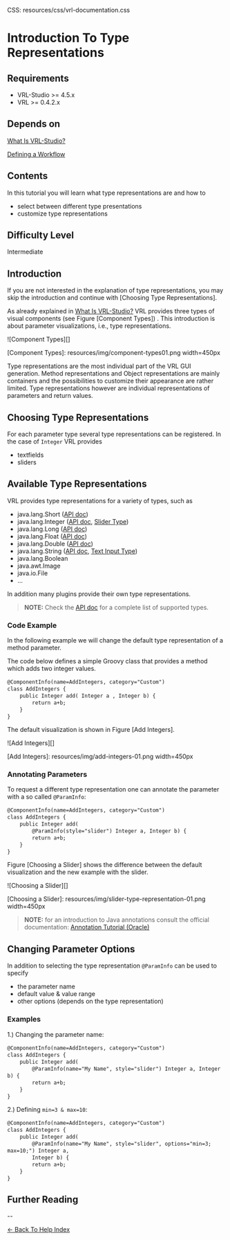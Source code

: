 CSS:	resources/css/vrl-documentation.css

# Introduction To Type Representations #

## Requirements ##
- VRL-Studio >= 4.5.x
- VRL >= 0.4.2.x

## Depends on ##
[What Is VRL-Studio?](what-is-vrl-studio.html)

[Defining a Workflow](defining-a-workflow.html)

## Contents ##

In this tutorial you will learn what type representations are and how to

- select between different type presentations
- customize type representations

## Difficulty Level ##
Intermediate

## Introduction ##

If you are not interested in the explanation of type representations, you may skip the introduction and continue with [Choosing Type Representations].

As already explained in [What Is VRL-Studio?](what-is-vrl-studio.html) VRL provides three types of visual components (see Figure [Component Types]) . This introduction is about parameter visualizations, i.e., type representations.

![Component Types][]

[Component Types]: resources/img/component-types01.png width=450px

Type representations are the most individual part of the VRL GUI generation. Method representations and Object representations are mainly containers and the possibilities to customize their appearance are rather limited. Type representations however are individual representations of parameters and return values.


## Choosing Type Representations ##
For each parameter type several type representations can be registered. In the case of `Integer` VRL provides 

- textfields
- sliders

## Available Type Representations ##

VRL provides type representations for a variety of types, such as

- java.lang.Short ([API doc](http://vrl.mihosoft.eu/api-doc/latest/eu/mihosoft/vrl/types/NumberBasedTypeRepresentation.html))
- java.lang.Integer ([API doc](http://vrl.mihosoft.eu/api-doc/latest/eu/mihosoft/vrl/types/NumberBasedTypeRepresentation.html), [Slider Type](http://vrl.mihosoft.eu/api-doc/latest/eu/mihosoft/vrl/types/IntSliderType.html))
- java.lang.Long ([API doc](http://vrl.mihosoft.eu/api-doc/latest/eu/mihosoft/vrl/types/NumberBasedTypeRepresentation.html))
- java.lang.Float ([API doc](http://vrl.mihosoft.eu/api-doc/latest/eu/mihosoft/vrl/types/NumberBasedTypeRepresentation.html))
- java.lang.Double ([API doc](http://vrl.mihosoft.eu/api-doc/latest/eu/mihosoft/vrl/types/NumberBasedTypeRepresentation.html))
- java.lang.String ([API doc](http://vrl.mihosoft.eu/api-doc/latest/eu/mihosoft/vrl/types/StringType.html), [Text Input Type](http://vrl.mihosoft.eu/api-doc/latest/eu/mihosoft/vrl/types/InputTextType.html))
- java.lang.Boolean
- java.awt.Image
- java.io.File
- ...


In addition many plugins provide their own type representations.

> **NOTE:** Check the [API doc](http://vrl.mihosoft.eu/api-doc/latest/eu/mihosoft/vrl/types/package-summary.html) for a complete list of supported types.


### Code Example ###

In the following example we will change the default type representation of a method parameter.

The code below defines a simple Groovy class that provides a method which adds two integer values.

    @ComponentInfo(name=AddIntegers, category="Custom")
    class AddIntegers {
		public Integer add( Integer a , Integer b) {
			return a+b;
		}
	}

The default visualization is shown in Figure [Add Integers].

![Add Integers][]

[Add Integers]: resources/img/add-integers-01.png width=450px

### Annotating Parameters ###
To request a different type representation one can annotate the parameter with a so called `@ParamInfo`:

    @ComponentInfo(name=AddIntegers, category="Custom")
    class AddIntegers {
		public Integer add(
		    @ParamInfo(style="slider") Integer a, Integer b) {
			return a+b;
		}
	}


Figure [Choosing a Slider] shows the difference between the default visualization and the new example with the slider.

![Choosing a Slider][]

[Choosing a Slider]: resources/img/slider-type-representation-01.png width=450px

> **NOTE:** for an introduction to Java annotations consult the official documentation: [Annotation Tutorial (Oracle)](http://docs.oracle.com/javase/tutorial/java/annotations/)

## Changing Parameter Options ##

In addition to selecting the type representation `@ParamInfo` can be used to specify

- the parameter name
- default value & value range
- other options (depends on the type representation)

### Examples ###
1.) Changing the parameter name:

    @ComponentInfo(name=AddIntegers, category="Custom")
    class AddIntegers {
		public Integer add(
		    @ParamInfo(name="My Name", style="slider") Integer a, Integer b) {
			return a+b;
		}
	}
	
2.) Defining `min=3 & max=10`:

    @ComponentInfo(name=AddIntegers, category="Custom")
    class AddIntegers {
		public Integer add(
		    @ParamInfo(name="My Name", style="slider", options="min=3; max=10;") Integer a,
		    Integer b) {
			return a+b;
		}
	}


## Further Reading ##

--


[<- Back To Help Index](index.html)
